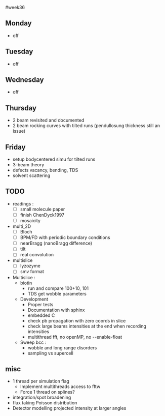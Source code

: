 #week36
## Monday
- off
## Tuesday
- off
## Wednesday
- off
## Thursday
- 2 beam revisited and documented
- 2 beam rocking curves with tilted runs (pendullosung thickness still an issue)  
## Friday
- setup bodycentered simu for tilted runs
- 3-beam theory
- defects vacancy, bending, TDS
- solvent scattering

## TODO
- readings :
    - [ ] small molecule paper
    - [ ] finish ChenDyck1997
    - [ ] mosaicity
- multi_2D
    - [ ] Bloch
    - [ ] BPM/FD with periodic boundary conditions
    - [ ] nearBragg (nanoBragg difference)
    - [ ] tilt
    - [ ] real convolution
- multislice
    - [ ] lyzozyme
    - [ ] smv format

- Multislice :
    - biotin
        - run and compare 100+10, 101
        - TDS get wobble parameters
    - Development
        - Proper tests
        - Documentation with sphinx
        - embedded C
        - check pb propagation with zero coords in slice
        - check large beams intensities at the end when recording intensities
        - multithread fft, no openMP,  no --enable-float
    - Sweep bcc :
        - wobble and long range disorders
        - sampling vs supercell

## misc
- 1 thread per simulation flag
    - Implement multithreads access to fftw
    - Force 1 thread on splines?
- integration/spot broadening
- flux taking Poisson distribution
- Detector modelling projected intensity at larger angles
